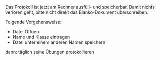 Das Protokoll ist jetzt am Rechner ausfüll- und speicherbar. Damit nichts verloren geht, bitte nicht direkt das Blanko-Dokument überschreiben.

Folgende Vorgehensweise:
- Datei Öffnen
- Name und Klasse eintragen
- Datei unter einem anderen Namen speichern

dann: täglich seine Übungen protokollieren
